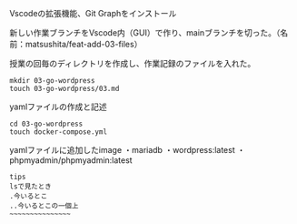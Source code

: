 Vscodeの拡張機能、Git Graphをインストール

新しい作業ブランチをVscode内（GUI）で作り、mainブランチを切った。（名前：matsushita/feat-add-03-files）

授業の回毎のディレクトリを作成し、作業記録のファイルを入れた。
```
mkdir 03-go-wordpress
touch 03-go-wordpress/03.md
```
yamlファイルの作成と記述
```
cd 03-go-wordpress
touch docker-compose.yml
```
yamlファイルに追加したimage
・mariadb
・wordpress:latest
・phpmyadmin/phpmyadmin:latest







~~~~~~~~~~~~~~~~
tips
lsで見たとき
.今いるとこ
..今いるとこの一個上
~~~~~~~~~~~~~~~